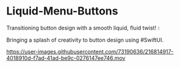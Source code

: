 # Liquid-Menu-Buttons
Transitioning button design with a smooth liquid, fluid twist! 💧

Bringing a splash of creativity to button design using #SwiftUI.


https://user-images.githubusercontent.com/73190636/216814917-4018910d-f7ad-41ad-be9c-0276147ee746.mov

